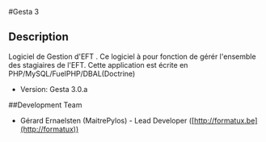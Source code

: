 #Gesta 3


## Description

Logiciel de Gestion d'EFT .
Ce logiciel à pour fonction de gérér l'ensemble des stagiaires de l'EFT.
Cette application est écrite en PHP/MySQL/FuelPHP/DBAL(Doctrine)


* Version: Gesta 3.0.a

##Development Team

* Gérard Ernaelsten (MaitrePylos) - Lead Developer ([http://formatux.be](http://formatux))


